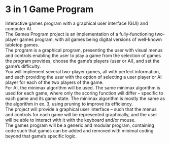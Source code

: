 # 3 in 1 Game Program
Interactive games program with a graphical user interface (GUI) and computer AI.\
The Games Program project is an implementation of a fully-functioning two-player games
program, with all games being digital versions of well-known tabletop games.\
The program is a graphical program, presenting the user with visual menus and controls
enabling the user to play a game from the selection of games the program provides, choose
the game’s players (user or AI), and set the game’s difficulty.\
You will implement several two-player games, all with perfect information, and each
providing the user with the option of selecting a user player or AI player for each of the two
players of the game.\
For AI, the minimax algorithm will be used. The same minimax algorithm is used for each
game, where only the scoring function will differ – specific to each game and its game state.
The minimax algorithm is mostly the same as the algorithm in ex. 3, using pruning to
improve its efficiency.\
The project will provide a graphical user interface – such that the menus and controls for
each game will be represented graphically, and the user will be able to interact with it with
the keyboard and/or mouse.\
The games program will be a generic and modular program, containing code such that
games can be added and removed with minimal coding beyond that game’s specific logic.
